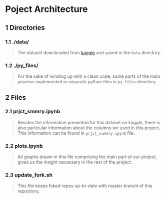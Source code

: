 # Poject Architecture
## 1 Directories
### 1.1 ./data/
> The dataset downloaded from [kaggle](https://www.kaggle.com/daveianhickey/2000-16-traffic-flow-england-scotland-wales#ukTrafficAADF.csv) and saved in the ```data``` directory.

### 1.2 ./py_files/
> For the sake of winding up with a clean code, some parts of the main process implemented in separate python files in ```py_files``` directory.

## 2 Files
### 2.1 prjct_smmry.ipynb
> Besides the information presented for this dataset on kaggle, there is also particular information about the columns we used in this project. This information can be found in ```prjct_summry.ipynb``` file.

### 2.2 plots.ipynb 
> All graphs drawn in this file comprising the main part of our project, gives us the insight necessary in the rest of the project.

### 2.3 update_fork.sh
> This file keeps foked repos up-to-date with master branch of this repository.
